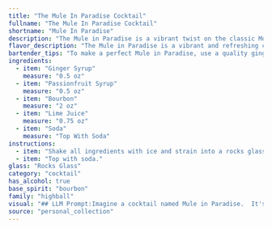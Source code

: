```yaml
---
title: "The Mule In Paradise Cocktail"
fullname: "The Mule In Paradise Cocktail"
shortname: "Mule In Paradise"
description: "The Mule in Paradise is a vibrant twist on the classic Moscow Mule, a cocktail family known for its refreshing ginger kick.  This tropical adaptation, with passionfruit's sweetness and bourbon's warmth, offers a playful, modern take on the original, born in the 1940s. "
flavor_description: "The Mule in Paradise is a vibrant and refreshing cocktail with a sweet and tangy profile. The passionfruit syrup provides a tropical sweetness balanced by the tartness of the lime juice and the spicy kick of ginger syrup. Bourbon adds a warm and smoky complexity, while the soda provides a crisp and bubbly finish.  It's a perfect combination of sweet, sour, spicy, and refreshing, making it a delightful summer drink. "
bartender_tips: "To make a perfect Mule in Paradise, use a quality ginger syrup with a strong ginger flavor and a fresh passionfruit syrup for a vibrant sweetness. Don't skimp on the lime juice, as it balances the sweetness and adds a tart edge. Shake hard with ice for a frothy, chilled result. Top with soda, not club soda, for a gentle fizz. Garnish with a passionfruit wheel for a visually appealing touch.  "
ingredients:
  - item: "Ginger Syrup"
    measure: "0.5 oz"
  - item: "Passionfruit Syrup"
    measure: "0.5 oz"
  - item: "Bourbon"
    measure: "2 oz"
  - item: "Lime Juice"
    measure: "0.75 oz"
  - item: "Soda"
    measure: "Top With Soda"
instructions:
  - item: "Shake all ingredients with ice and strain into a rocks glass."
  - item: "Top with soda."
glass: "Rocks Glass"
category: "cocktail"
has_alcohol: true
base_spirit: "bourbon"
family: "highball"
visual: "## LLM Prompt:Imagine a cocktail named Mule in Paradise.  It's a vibrant mix of **ginger syrup**, **passionfruit syrup**, **bourbon**, **lime juice**, and topped with **soda**. Describe the appearance of this cocktail in detail, focusing on:* **Color:** What are the primary and secondary hues? Is it vibrant and bright, or more muted and subtle? * **Clarity:** Is it crystal clear, slightly cloudy, or a layered drink with distinct bands of color? * **Texture:** Is it smooth and silky, or does it have a distinct fizz or bubbles?* **Garnish:**  What would be the perfect garnish for this cocktail?  **Consider your audience:**  Imagine you are describing this cocktail to someone who has never seen it before.  What details would help them understand the drink's appearance?  **Output:**  Please describe the Mule in Paradise in a concise and evocative way, using descriptive language to capture its visual appeal. "
source: "personal_collection"
---
```


